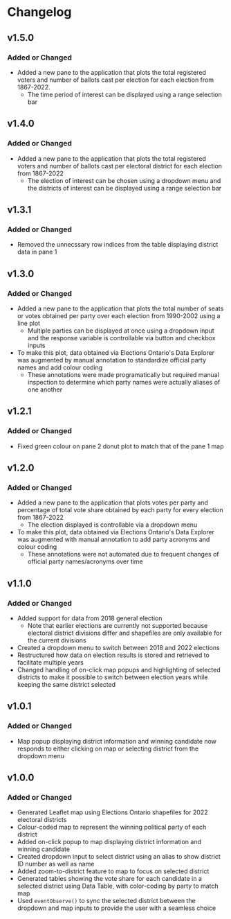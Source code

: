 # Changelog

## v1.5.0

### Added or Changed
- Added a new pane to the application that plots the total registered voters and number of ballots cast per election for each election from 1867-2022.
  - The time period of interest can be displayed using a range selection bar

## v1.4.0

### Added or Changed
- Added a new pane to the application that plots the total registered voters and number of ballots cast per electoral district for each election from 1867-2022
  - The election of interest can be chosen using a dropdown menu and the districts of interest can be displayed using a range selection bar

## v1.3.1

### Added or Changed
- Removed the unnecssary row indices from the table displaying district data in pane 1

## v1.3.0

### Added or Changed
- Added a new pane to the application that plots the total number of seats or votes obtained per party over each election from 1990-2002 using a line plot
  - Multiple parties can be displayed at once using a dropdown input and the response variable is controllable via button and checkbox inputs
- To make this plot, data obtained via Elections Ontario's Data Explorer was augmented by manual annotation to standardize official party names and add colour coding
  - These annotations were made programatically but required manual inspection to determine which party names were actually aliases of one another

## v1.2.1

### Added or Changed
- Fixed green colour on pane 2 donut plot to match that of the pane 1 map

## v1.2.0

### Added or Changed
- Added a new pane to the application that plots votes per party and percentage of total vote share obtained by each party for every election from 1867-2022
  - The election displayed is controllable via a dropdown menu
- To make this plot, data obtained via Elections Ontario's Data Explorer was augmented with manual annotation to add party acronyms and colour coding
  - These annotations were not automated due to frequent changes of official party names/acronyms over time

## v1.1.0

### Added or Changed
- Added support for data from 2018 general election
  - Note that earlier elections are currently not supported because electoral district divisions differ and shapefiles are only available for the current divisions
- Created a dropdown menu to switch between 2018 and 2022 elections
- Restructured how data on election results is stored and retrieved to facilitate multiple years
- Changed handling of on-click map popups and highlighting of selected districts to make it possible to switch between election years while keeping the same district selected

## v1.0.1

### Added or Changed
- Map popup displaying district information and winning candidate now responds to either clicking on map or selecting district from the dropdown menu

## v1.0.0

### Added or Changed
- Generated Leaflet map using Elections Ontario shapefiles for 2022 electoral districts
- Colour-coded map to represent the winning political party of each district
- Added on-click popup to map displaying district information and winning candidate
- Created dropdown input to select district using an alias to show district ID number as well as name
- Added zoom-to-district feature to map to focus on selected district
- Generated tables showing the vote share for each candidate in a selected district using Data Table, with color-coding by party to match map
- Used `eventObserve()` to sync the selected district between the dropdown and map inputs to provide the user with a seamless choice

